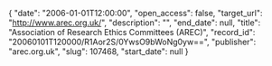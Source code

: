 {
  "date": "2006-01-01T12:00:00", 
  "open_access": false, 
  "target_url": "http://www.arec.org.uk/", 
  "description": "", 
  "end_date": null, 
  "title": "Association of  Research Ethics Committees (AREC)", 
  "record_id": "20060101T120000/R1Aor2S/0YwsO9bWoNg0yw==", 
  "publisher": "arec.org.uk", 
  "slug": 107468, 
  "start_date": null
}

